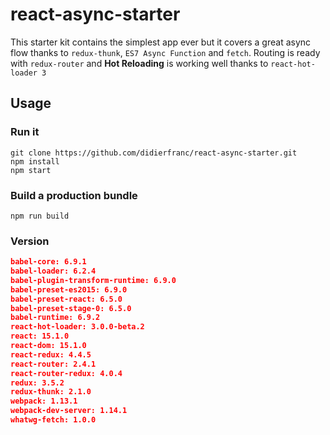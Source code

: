 # react-async-starter

This starter kit contains the simplest app ever but it covers a great async flow thanks to `redux-thunk`, `ES7 Async Function` and `fetch`. Routing is ready with `redux-router` and **Hot Reloading** is working well thanks to `react-hot-loader 3`

## Usage

### Run it

```
git clone https://github.com/didierfranc/react-async-starter.git
npm install
npm start
```

### Build a production bundle

```
npm run build
```


### Version

```json
babel-core: 6.9.1
babel-loader: 6.2.4
babel-plugin-transform-runtime: 6.9.0
babel-preset-es2015: 6.9.0
babel-preset-react: 6.5.0
babel-preset-stage-0: 6.5.0
babel-runtime: 6.9.2
react-hot-loader: 3.0.0-beta.2
react: 15.1.0
react-dom: 15.1.0
react-redux: 4.4.5
react-router: 2.4.1
react-router-redux: 4.0.4
redux: 3.5.2
redux-thunk: 2.1.0
webpack: 1.13.1
webpack-dev-server: 1.14.1
whatwg-fetch: 1.0.0
```
